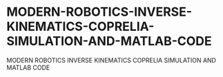 # MODERN-ROBOTICS-INVERSE-KINEMATICS-COPRELIA-SIMULATION-AND-MATLAB-CODE
MODERN ROBOTICS INVERSE KINEMATICS COPRELIA SIMULATION AND MATLAB CODE
